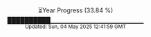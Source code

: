 <p align="center">
⏳Year Progress (33.84 %) <br>
██████████▁▁▁▁▁▁▁▁▁▁▁▁▁▁▁▁▁▁▁▁ <br>
<sub>Updated: Sun, 04 May 2025 12:41:59 GMT</sub>
</p>

